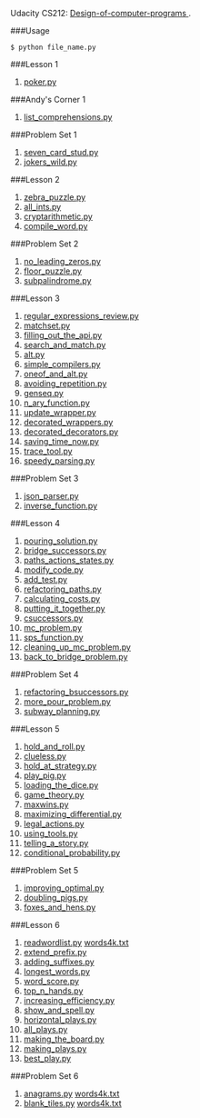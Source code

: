 Udacity CS212: [Design-of-computer-programs
](https://www.udacity.com/course/design-of-computer-programs--cs212).

###Usage
```
$ python file_name.py
```

###Lesson 1
1. [poker.py](https://github.com/xRahn/Design-of-Computer-Programs/blob/master/lesson_1/poker.py)

###Andy's Corner 1
1. [list_comprehensions.py](https://github.com/xRahn/Design-of-Computer-Programs/blob/master/andy's_corner_1/list_comprehensions.py)

###Problem Set 1
1. [seven_card_stud.py](https://github.com/xRahn/Design-of-Computer-Programs/blob/master/problem_set_1/seven_card_stud.py)
2. [jokers_wild.py](https://github.com/xRahn/Design-of-Computer-Programs/blob/master/problem_set_1/jokers_wild.py)

###Lesson 2
1. [zebra_puzzle.py](https://github.com/xRahn/Design-of-Computer-Programs/blob/master/lesson_2/zebra_puzzle.py)
2. [all_ints.py](https://github.com/xRahn/Design-of-Computer-Programs/blob/master/lesson_2/all_ints.py)
3. [cryptarithmetic.py](https://github.com/xRahn/Design-of-Computer-Programs/blob/master/lesson_2/cryptarithmetic.py)
4. [compile_word.py](https://github.com/xRahn/Design-of-Computer-Programs/blob/master/lesson_2/compile_word.py)

###Problem Set 2
1. [no_leading_zeros.py](https://github.com/xRahn/Design-of-Computer-Programs/blob/master/problem_set_2/no_leading_zeros.py)
2. [floor_puzzle.py](https://github.com/xRahn/Design-of-Computer-Programs/blob/master/problem_set_2/floor_puzzle.py)
3. [subpalindrome.py](https://github.com/xRahn/Design-of-Computer-Programs/blob/master/problem_set_2/subpalindrome.py)

###Lesson 3
1. [regular_expressions_review.py](https://github.com/xRahn/Design-of-Computer-Programs/blob/master/lesson_3/regular_expressions_review.py)
2. [matchset.py](https://github.com/xRahn/Design-of-Computer-Programs/blob/master/lesson_3/matchset.py)
3. [filling_out_the_api.py](https://github.com/xRahn/Design-of-Computer-Programs/blob/master/lesson_3/filling_out_the_api.py)
4. [search_and_match.py](https://github.com/xRahn/Design-of-Computer-Programs/blob/master/lesson_3/search_and_match.py)
5. [alt.py](https://github.com/xRahn/Design-of-Computer-Programs/blob/master/lesson_3/alt.py)
6. [simple_compilers.py](https://github.com/xRahn/Design-of-Computer-Programs/blob/master/lesson_3/simple_compilers.py)
7. [oneof_and_alt.py](https://github.com/xRahn/Design-of-Computer-Programs/blob/master/lesson_3/oneof_and_alt.py)
8. [avoiding_repetition.py](https://github.com/xRahn/Design-of-Computer-Programs/blob/master/lesson_3/avoiding_repetition.py)
9. [genseq.py](https://github.com/xRahn/Design-of-Computer-Programs/blob/master/lesson_3/genseq.py)
10. [n_ary_function.py](https://github.com/xRahn/Design-of-Computer-Programs/blob/master/lesson_3/n_ary_function.py)
11. [update_wrapper.py](https://github.com/xRahn/Design-of-Computer-Programs/blob/master/lesson_3/update_wrapper.py)
12. [decorated_wrappers.py](https://github.com/xRahn/Design-of-Computer-Programs/blob/master/lesson_3/decorated_wrappers.py)
13. [decorated_decorators.py](https://github.com/xRahn/Design-of-Computer-Programs/blob/master/lesson_3/decorated_decorators.py)
14. [saving_time_now.py](https://github.com/xRahn/Design-of-Computer-Programs/blob/master/lesson_3/saving_time_now.py)
15. [trace_tool.py](https://github.com/xRahn/Design-of-Computer-Programs/blob/master/lesson_3/trace_tool.py)
16. [speedy_parsing.py](https://github.com/xRahn/Design-of-Computer-Programs/blob/master/lesson_3/speedy_parsing.py)

###Problem Set 3
1. [json_parser.py](https://github.com/xRahn/Design-of-Computer-Programs/blob/master/problem_set_3/json_parser.py)
2. [inverse_function.py](https://github.com/xRahn/Design-of-Computer-Programs/blob/master/problem_set_3/inverse_function.py)

###Lesson 4
1. [pouring_solution.py](https://github.com/xRahn/Design-of-Computer-Programs/blob/master/lesson_4/pouring_solution.py)
2. [bridge_successors.py](https://github.com/xRahn/Design-of-Computer-Programs/blob/master/lesson_4/bridge_successors.py)
3. [paths_actions_states.py](https://github.com/xRahn/Design-of-Computer-Programs/blob/master/lesson_4/paths_actions_states.py)
4. [modify_code.py](https://github.com/xRahn/Design-of-Computer-Programs/blob/master/lesson_4/modify_code.py)
5. [add_test.py](https://github.com/xRahn/Design-of-Computer-Programs/blob/master/lesson_4/add_test.py)
6. [refactoring_paths.py](https://github.com/xRahn/Design-of-Computer-Programs/blob/master/lesson_4/refactoring_paths.py)
7. [calculating_costs.py](https://github.com/xRahn/Design-of-Computer-Programs/blob/master/lesson_4/calculating_costs.py)
8. [putting_it_together.py](https://github.com/xRahn/Design-of-Computer-Programs/blob/master/lesson_4/putting_it_together.py)
9. [csuccessors.py](https://github.com/xRahn/Design-of-Computer-Programs/blob/master/lesson_4/csuccessors.py)
10. [mc_problem.py](https://github.com/xRahn/Design-of-Computer-Programs/blob/master/lesson_4/mc_problem.py)
11. [sps_function.py](https://github.com/xRahn/Design-of-Computer-Programs/blob/master/lesson_4/sps_function.py)
12. [cleaning_up_mc_problem.py](https://github.com/xRahn/Design-of-Computer-Programs/blob/master/lesson_4/cleaning_up_mc_problem.py)
13. [back_to_bridge_problem.py](https://github.com/xRahn/Design-of-Computer-Programs/blob/master/lesson_4/back_to_bridge_problem.py)

###Problem Set 4
1. [refactoring_bsuccessors.py](https://github.com/xRahn/Design-of-Computer-Programs/blob/master/problem_set_4/refactoring_bsuccessors.py)
2. [more_pour_problem.py](https://github.com/xRahn/Design-of-Computer-Programs/blob/master/problem_set_4/more_pour_problem.py)
3. [subway_planning.py](https://github.com/xRahn/Design-of-Computer-Programs/blob/master/problem_set_4/subway_planning.py)

###Lesson 5
1. [hold_and_roll.py](https://github.com/xRahn/Design-of-Computer-Programs/blob/master/lesson_5/hold_and_roll.py)
2. [clueless.py](https://github.com/xRahn/Design-of-Computer-Programs/blob/master/lesson_5/clueless.py)
3. [hold_at_strategy.py](https://github.com/xRahn/Design-of-Computer-Programs/blob/master/lesson_5/hold_at_strategy.py)
4. [play_pig.py](https://github.com/xRahn/Design-of-Computer-Programs/blob/master/lesson_5/play_pig.py)
5. [loading_the_dice.py](https://github.com/xRahn/Design-of-Computer-Programs/blob/master/lesson_5/loading_the_dice.py)
6. [game_theory.py](https://github.com/xRahn/Design-of-Computer-Programs/blob/master/lesson_5/game_theory.py)
7. [maxwins.py](https://github.com/xRahn/Design-of-Computer-Programs/blob/master/lesson_5/maxwins.py)
8. [maximizing_differential.py](https://github.com/xRahn/Design-of-Computer-Programs/blob/master/lesson_5/maximizing_differential.py)
9. [legal_actions.py](https://github.com/xRahn/Design-of-Computer-Programs/blob/master/lesson_5/legal_actions.py)
10. [using_tools.py](https://github.com/xRahn/Design-of-Computer-Programs/blob/master/lesson_5/using_tools.py)
11. [telling_a_story.py](https://github.com/xRahn/Design-of-Computer-Programs/blob/master/lesson_5/telling_a_story.py)
12. [conditional_probability.py](https://github.com/xRahn/Design-of-Computer-Programs/blob/master/lesson_5/conditional_probability.py)

###Problem Set 5
1. [improving_optimal.py](https://github.com/xRahn/Design-of-Computer-Programs/blob/master/problem_set_5/improving_optimal.py)
2. [doubling_pigs.py](https://github.com/xRahn/Design-of-Computer-Programs/blob/master/problem_set_5/doubling_pigs.py)
3. [foxes_and_hens.py](https://github.com/xRahn/Design-of-Computer-Programs/blob/master/problem_set_5/foxes_and_hens.py)

###Lesson 6
1. [readwordlist.py](https://github.com/xRahn/Design-of-Computer-Programs/blob/master/lesson_6/readwordlist.py) [words4k.txt](https://github.com/xRahn/Design-of-Computer-Programs/blob/master/lesson_6/words4k.txt)
2. [extend_prefix.py](https://github.com/xRahn/Design-of-Computer-Programs/blob/master/lesson_6/extend_prefix.py)
3. [adding_suffixes.py](https://github.com/xRahn/Design-of-Computer-Programs/blob/master/lesson_6/adding_suffixes.py)
4. [longest_words.py](https://github.com/xRahn/Design-of-Computer-Programs/blob/master/lesson_6/longest_words.py)
5. [word_score.py](https://github.com/xRahn/Design-of-Computer-Programs/blob/master/lesson_6/word_score.py)
6. [top_n_hands.py](https://github.com/xRahn/Design-of-Computer-Programs/blob/master/lesson_6/top_n_hands.py)
7. [increasing_efficiency.py](https://github.com/xRahn/Design-of-Computer-Programs/blob/master/lesson_6/increasing_efficiency.py)
8. [show_and_spell.py](https://github.com/xRahn/Design-of-Computer-Programs/blob/master/lesson_6/show_and_spell.py)
9. [horizontal_plays.py](https://github.com/xRahn/Design-of-Computer-Programs/blob/master/lesson_6/horizontal_plays.py)
10. [all_plays.py](https://github.com/xRahn/Design-of-Computer-Programs/blob/master/lesson_6/all_plays.py)
11. [making_the_board.py](https://github.com/xRahn/Design-of-Computer-Programs/blob/master/lesson_6/making_the_board.py)
12. [making_plays.py](https://github.com/xRahn/Design-of-Computer-Programs/blob/master/lesson_6/making_plays.py)
13. [best_play.py](https://github.com/xRahn/Design-of-Computer-Programs/blob/master/lesson_6/best_play.py)

###Problem Set 6
1. [anagrams.py](https://github.com/xRahn/Design-of-Computer-Programs/blob/master/problem_set_6/anagrams.py) [words4k.txt](https://github.com/xRahn/Design-of-Computer-Programs/blob/master/problem_set_6/words4k.txt)
2. [blank_tiles.py](https://github.com/xRahn/Design-of-Computer-Programs/blob/master/problem_set_6/blank_tiles.py) [words4k.txt](https://github.com/xRahn/Design-of-Computer-Programs/blob/master/problem_set_6/words4k.txt)